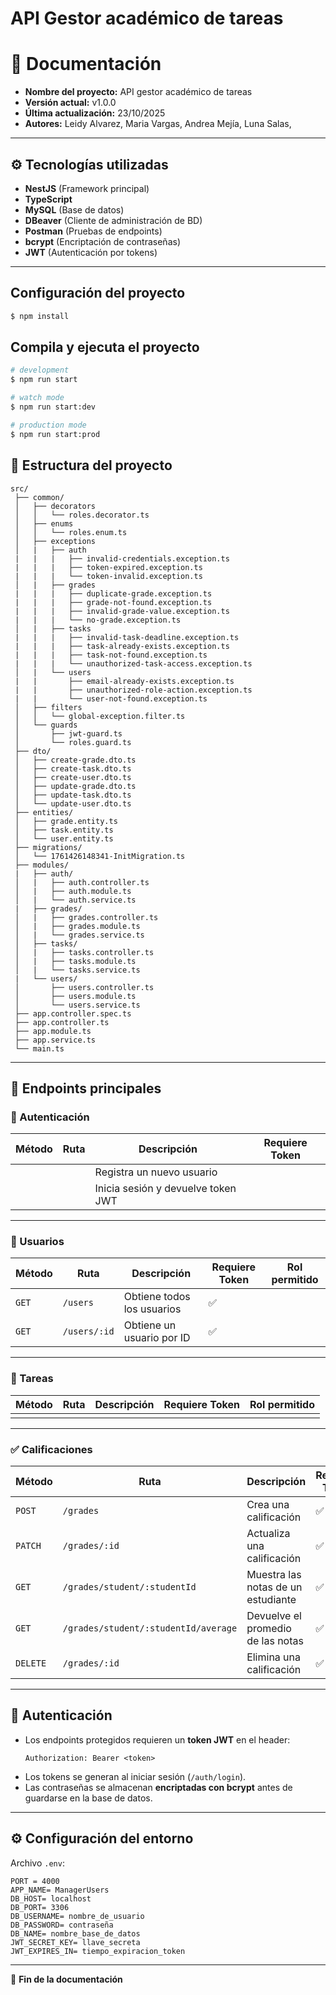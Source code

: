 <h1 align-text:"center">API Gestor académico de tareas</h1>


# 📘 Documentación

- **Nombre del proyecto:** API gestor académico de tareas 
- **Versión actual:** v1.0.0
- **Última actualización:** 23/10/2025  
- **Autores:** Leidy Alvarez, Maria Vargas, Andrea Mejía, Luna Salas, 

---

## ⚙️ Tecnologías utilizadas

- **NestJS** (Framework principal)
- **TypeScript**
- **MySQL** (Base de datos)
- **DBeaver** (Cliente de administración de BD)
- **Postman** (Pruebas de endpoints)
- **bcrypt** (Encriptación de contraseñas)
- **JWT** (Autenticación por tokens)

---

## Configuración del proyecto

```bash
$ npm install
```

## Compila y ejecuta el proyecto

```bash
# development
$ npm run start

# watch mode
$ npm run start:dev

# production mode
$ npm run start:prod
```

## 📂 Estructura del proyecto

```
src/
 ├── common/
 │   ├── decorators
 │   │   └── roles.decorator.ts
 │   ├── enums
 │   │   └── roles.enum.ts
 │   ├── exceptions
 │   |   ├── auth
 |   |   |   ├── invalid-credentials.exception.ts
 |   |   |   ├── token-expired.exception.ts
 |   |   |   └── token-invalid.exception.ts
 │   |   ├── grades
 |   |   |   ├── duplicate-grade.exception.ts
 |   |   |   ├── grade-not-found.exception.ts
 |   |   |   ├── invalid-grade-value.exception.ts
 |   |   |   └── no-grade.exception.ts
 │   |   ├── tasks
 |   |   |   ├── invalid-task-deadline.exception.ts
 |   |   |   ├── task-already-exists.exception.ts
 |   |   |   ├── task-not-found.exception.ts
 |   |   |   └── unauthorized-task-access.exception.ts
 │   |   └── users
 |   |       ├── email-already-exists.exception.ts
 |   |       ├── unauthorized-role-action.exception.ts
 |   |       └── user-not-found.exception.ts
 │   ├── filters
 │   │   └── global-exception.filter.ts
 │   └── guards
 │       ├── jwt-guard.ts
 │       └── roles.guard.ts
 ├── dto/
 │   ├── create-grade.dto.ts
 │   ├── create-task.dto.ts
 │   ├── create-user.dto.ts
 │   ├── update-grade.dto.ts
 │   ├── update-task.dto.ts
 │   └── update-user.dto.ts
 ├── entities/
 │   ├── grade.entity.ts
 │   ├── task.entity.ts
 │   └── user.entity.ts
 ├── migrations/
 │   └── 1761426148341-InitMigration.ts
 ├── modules/
 |   ├── auth/
 │   |   ├── auth.controller.ts
 │   |   ├── auth.module.ts
 │   |   └── auth.service.ts
 |   ├── grades/
 │   |   ├── grades.controller.ts
 │   |   ├── grades.module.ts
 │   |   └── grades.service.ts
 │   ├── tasks/
 │   |   ├── tasks.controller.ts
 │   |   ├── tasks.module.ts
 │   |   └── tasks.service.ts
 |   └── users/
 │       ├── users.controller.ts
 │       ├── users.module.ts
 │       └── users.service.ts
 ├── app.controller.spec.ts
 ├── app.controller.ts
 ├── app.module.ts
 ├── app.service.ts
 └── main.ts
```

---

## 🚀 Endpoints principales

### 🔐 Autenticación
| Método | Ruta | Descripción | Requiere Token |
|--------|-------|--------------|----------------|
|  |  | Registra un nuevo usuario |  |
|  |  | Inicia sesión y devuelve token JWT |  |

---

### 👤 Usuarios
| Método | Ruta | Descripción | Requiere Token | Rol permitido |
|--------|-------|--------------|----------------|----------------|
| `GET` | `/users` | Obtiene todos los usuarios | ✅ |  |
| `GET` | `/users/:id` | Obtiene un usuario por ID | ✅ |  |

---

### 📝 Tareas
| Método | Ruta | Descripción | Requiere Token | Rol permitido |
|--------|-------|--------------|----------------|----------------|
|  |  |  |  |  |


---

### ✅ Calificaciones
| Método | Ruta | Descripción | Requiere Token | Rol permitido |
|--------|-------|--------------|----------------|----------------|
| `POST` | `/grades` | Crea una calificación | ✅ | Profesor |
| `PATCH` | `/grades/:id` | Actualiza una calificación | ✅ | Profesor |
| `GET` | `/grades/student/:studentId` | Muestra las notas de un estudiante | ✅ | Profesor - Estudiante |
| `GET` | `/grades/student/:studentId/average` | Devuelve el promedio de las notas | ✅ | Profesor - Estudiante |
| `DELETE` | `/grades/:id` | Elimina una calificación | ✅ | Profesor |

---

## 🔑 Autenticación

- Los endpoints protegidos requieren un **token JWT** en el header:  
  ```
  Authorization: Bearer <token>
  ```
- Los tokens se generan al iniciar sesión (`/auth/login`).  
- Las contraseñas se almacenan **encriptadas con bcrypt** antes de guardarse en la base de datos.

---

## ⚙️ Configuración del entorno

Archivo `.env`:
```
PORT = 4000
APP_NAME= ManagerUsers
DB_HOST= localhost
DB_PORT= 3306
DB_USERNAME= nombre_de_usuario
DB_PASSWORD= contraseña
DB_NAME= nombre_base_de_datos
JWT_SECRET_KEY= llave_secreta
JWT_EXPIRES_IN= tiempo_expiracion_token
```

---

📄 **Fin de la documentación**
